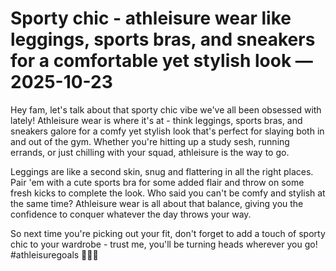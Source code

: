 # Sporty chic - athleisure wear like leggings, sports bras, and sneakers for a comfortable yet stylish look — 2025-10-23

Hey fam, let's talk about that sporty chic vibe we've all been obsessed with lately! Athleisure wear is where it's at - think leggings, sports bras, and sneakers galore for a comfy yet stylish look that's perfect for slaying both in and out of the gym.  Whether you're hitting up a study sesh, running errands, or just chilling with your squad, athleisure is the way to go.

Leggings are like a second skin, snug and flattering in all the right places. Pair 'em with a cute sports bra for some added flair and throw on some fresh kicks to complete the look. Who said you can't be comfy and stylish at the same time? Athleisure wear is all about that balance, giving you the confidence to conquer whatever the day throws your way.

So next time you're picking out your fit, don't forget to add a touch of sporty chic to your wardrobe - trust me, you'll be turning heads wherever you go! #athleisuregoals 💪🏼🔥